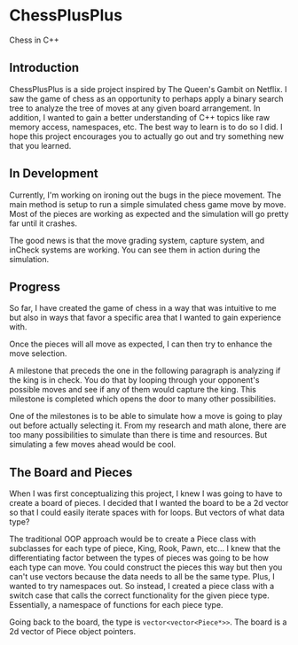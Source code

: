 # ChessPlusPlus
Chess in C++

## Introduction

ChessPlusPlus is a side project inspired by The Queen's Gambit on Netflix. I saw the game of chess as an opportunity to perhaps apply a binary search tree to analyze the tree of moves at any given board arrangement. In addition, I wanted to gain a better understanding of C++ topics like raw memory access, namespaces, etc. The best way to learn is to do so I did. I hope this project encourages you to actually go out and try something new that you learned.

## In Development
Currently, I'm working on ironing out the bugs in the piece movement. The main method is setup to run a simple simulated chess game move by move. Most of the pieces are working as expected and the simulation will go pretty far until it crashes.

The good news is that the move grading system, capture system, and inCheck systems are working. You can see them in action during the simulation.

## Progress
So far, I have created the game of chess in a way that was intuitive to me but also in ways that favor a specific area that I wanted to gain experience with.

Once the pieces will all move as expected, I can then try to enhance the move selection.

A milestone that preceds the one in the following paragraph is analyzing if the king is in check. You do that by looping through your opponent's possible moves and see if any of them would capture the king. This milestone is completed which opens the door to many other possibilities.

One of the milestones is to be able to simulate how a move is going to play out before actually selecting it. From my research and math alone, there are too many possibilities to simulate than there is time and resources. But simulating a few moves ahead would be cool.

## The Board and Pieces
When I was first conceptualizing this project, I knew I was going to have to create a board of pieces. I decided that I wanted the board to be a 2d vector so that I could easily iterate spaces with for loops. But vectors of what data type?

The traditional OOP approach would be to create a Piece class with subclasses for each type of piece, King, Rook, Pawn, etc... I knew that the differentiating factor between the types of pieces was going to be how each type can move. You could construct the pieces this way but then you can't use vectors because the data needs to all be the same type. Plus, I wanted to try namespaces out. So instead, I created a piece class with a switch case that calls the correct functionality for the given piece type. Essentially, a namespace of functions for each piece type.

Going back to the board, the type is ```vector<vector<Piece*>>```. The board is a 2d vector of Piece object pointers.


